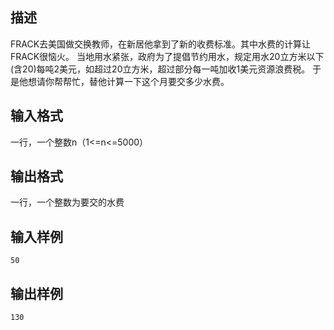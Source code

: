 ## 描述

FRACK去美国做交换教师，在新居他拿到了新的收费标准。其中水费的计算让FRACK很恼火。 当地用水紧张，政府为了提倡节约用水，规定用水20立方米以下(含20)每吨2美元，如超过20立方米，超过部分每一吨加收1美元资源浪费税。 于是他想请你帮帮忙，替他计算一下这个月要交多少水费。

## 输入格式

一行，一个整数n（1<=n<=5000）

## 输出格式

一行，一个整数为要交的水费 

## 输入样例

```plaintext
50
```

## 输出样例

```plaintext
130 
```



 



 

